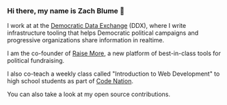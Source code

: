 ### Hi there, my name is Zach Blume 👋

I work at at the [Democratic Data Exchange](https://demexchange.com/) (DDX), where I write infrastructure tooling that helps Democratic political campaigns and progressive organizations share information in realtime.

I am the co-founder of [Raise More](https://www.raisemore.app/), a new platform of best-in-class tools for political fundraising.

I also co-teach a weekly class called "Introduction to Web Development" to high school students as part of [Code Nation](https://codenation.org/).

You can also take a look at my open source contributions.

